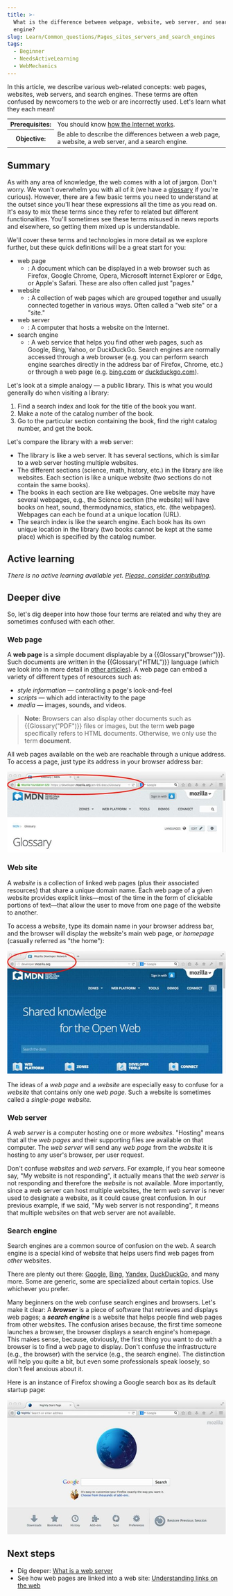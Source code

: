 ```yaml
---
title: >-
  What is the difference between webpage, website, web server, and search
  engine?
slug: Learn/Common_questions/Pages_sites_servers_and_search_engines
tags:
  - Beginner
  - NeedsActiveLearning
  - WebMechanics
---
```


In this article, we describe various web-related concepts: web pages, websites, web servers, and search engines. These terms are often confused by newcomers to the web or are incorrectly used. Let's learn what they each mean!

<table>
  <tbody>
    <tr>
      <th scope="row">Prerequisites:</th>
      <td>
        You should know
        <a href="/en-US/docs/Learn/Common_questions/How_does_the_Internet_work"
          >how the Internet works</a
        >.
      </td>
    </tr>
    <tr>
      <th scope="row">Objective:</th>
      <td>
        Be able to describe the differences between a web page, a website, a web
        server, and a search engine.
      </td>
    </tr>
  </tbody>
</table>

## Summary

As with any area of knowledge, the web comes with a lot of jargon. Don't worry. We won't overwhelm you with all of it (we have a [glossary](/en-US/docs/Glossary) if you're curious). However, there are a few basic terms you need to understand at the outset since you'll hear these expressions all the time as you read on. It's easy to mix these terms since they refer to related but different functionalities. You'll sometimes see these terms misused in news reports and elsewhere, so getting them mixed up is understandable.

We'll cover these terms and technologies in more detail as we explore further, but these quick definitions will be a great start for you:

- web page
  - : A document which can be displayed in a web browser such as Firefox, Google Chrome, Opera, Microsoft Internet Explorer or Edge, or Apple's Safari. These are also often called just "pages."
- website
  - : A collection of web pages which are grouped together and usually connected together in various ways. Often called a "web site" or a "site."
- web server
  - : A computer that hosts a website on the Internet.
- search engine
  - : A web service that helps you find other web pages, such as Google, Bing, Yahoo, or DuckDuckGo. Search engines are normally accessed through a web browser (e.g. you can perform search engine searches directly in the address bar of Firefox, Chrome, etc.) or through a web page (e.g. [bing.com](https://www.bing.com/) or [duckduckgo.com](https://duckduckgo.com/)).

Let's look at a simple analogy — a public library. This is what you would generally do when visiting a library:

1. Find a search index and look for the title of the book you want.
2. Make a note of the catalog number of the book.
3. Go to the particular section containing the book, find the right catalog number, and get the book.

Let's compare the library with a web server:

- The library is like a web server. It has several sections, which is similar to a web server hosting multiple websites.
- The different sections (science, math, history, etc.) in the library are like websites. Each section is like a unique website (two sections do not contain the same books).
- The books in each section are like webpages. One website may have several webpages, e.g., the Science section (the website) will have books on heat, sound, thermodynamics, statics, etc. (the webpages). Webpages can each be found at a unique location (URL).
- The search index is like the search engine. Each book has its own unique location in the library (two books cannot be kept at the same place) which is specified by the catalog number.

## Active learning

_There is no active learning available yet. [Please, consider contributing](/en-US/docs/MDN/Community/Contributing/Getting_started)._

## Deeper dive

So, let's dig deeper into how those four terms are related and why they are sometimes confused with each other.

### Web page

A **web page** is a simple document displayable by a {{Glossary("browser")}}. Such documents are written in the {{Glossary("HTML")}} language (which we look into in more detail in [other articles](/en-US/docs/Web/HTML)). A web page can embed a variety of different types of resources such as:

- _style information_ — controlling a page's look-and-feel
- _scripts_ — which add interactivity to the page
- _media_ — images, sounds, and videos.

> **Note:** Browsers can also display other documents such as {{Glossary("PDF")}} files or images, but the term **web page** specifically refers to HTML documents. Otherwise, we only use the term **document**.

All web pages available on the web are reachable through a unique address. To access a page, just type its address in your browser address bar:

![Example of a web page address in the browser address bar](web-page.jpg)

### Web site

A _website_ is a collection of linked web pages (plus their associated resources) that share a unique domain name. Each web page of a given website provides explicit links—most of the time in the form of clickable portions of text—that allow the user to move from one page of the website to another.

To access a website, type its domain name in your browser address bar, and the browser will display the website's main web page, or _homepage_ (casually referred as "the home"):

![Example of a web site domain name in the browser address bar](web-site.jpg)

The ideas of a _web page_ and a _website_ are especially easy to confuse for a _website_ that contains only one _web page._ Such a website is sometimes called a _single-page website._

### Web server

A _web server_ is a computer hosting one or more _websites_. "Hosting" means that all the _web pages_ and their supporting files are available on that computer. The _web server_ will send any _web page_ from the _website_ it is hosting to any user's browser, per user request.

Don't confuse _websites_ and _web servers_. For example, if you hear someone say, "My website is not responding", it actually means that the _web server_ is not responding and therefore the _website_ is not available. More importantly, since a web server can host multiple websites, the term _web server_ is never used to designate a website, as it could cause great confusion. In our previous example, if we said, "My web server is not responding", it means that multiple websites on that web server are not available.

### Search engine

Search engines are a common source of confusion on the web. A search engine is a special kind of website that helps users find web pages from _other_ websites.

There are plenty out there: [Google](https://www.google.com/), [Bing](https://www.bing.com/), [Yandex](https://yandex.com/), [DuckDuckGo](https://duckduckgo.com/), and many more. Some are generic, some are specialized about certain topics. Use whichever you prefer.

Many beginners on the web confuse search engines and browsers. Let's make it clear: A **_browser_** is a piece of software that retrieves and displays web pages; a **_search engine_** is a website that helps people find web pages from other websites. The confusion arises because, the first time someone launches a browser, the browser displays a search engine's homepage. This makes sense, because, obviously, the first thing you want to do with a browser is to find a web page to display. Don't confuse the infrastructure (e.g., the browser) with the service (e.g., the search engine). The distinction will help you quite a bit, but even some professionals speak loosely, so don't feel anxious about it.

Here is an instance of Firefox showing a Google search box as its default startup page:

![Example of Firefox nightly displaying a custom Google page as default](search-engine.jpg)

## Next steps

- Dig deeper: [What is a web server](/en-US/docs/Learn/Common_questions/What_is_a_web_server)
- See how web pages are linked into a web site: [Understanding links on the web](/en-US/docs/Learn/Common_questions/What_are_hyperlinks)

